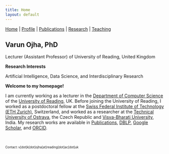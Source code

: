 ```yaml
---
title: Home
layout: default
---
```

<a href="{{site.baseurl}}">Home</a> | 
<a href="{{site.baseurl}}/profile">Profile</a> | 
<a href="{{site.baseurl}}/publications">Publications</a> | 
<a href="{{site.baseurl}}/research">Research</a> | 
<a href="{{site.baseurl}}/teaching">Teaching</a>


## Varun Ojha, PhD

Lecturer (Assistant Professor) of University of Reading, United Kingdom

**Research Interests**

Artificial Intelligence, Data Science, and Interdisciplinary Research

**Welcome to my homepage!**

<!-- What I like the most is how much we learn working with people, the research, the efforts to break the barrier, and the joy achievements. These experiences drive my research whether it is my I am current work as a lecturer in the -->
I am currently working as a lecturer in the <a href="https://www.reading.ac.uk/computer-science/" target="_blank">Department of Computer Science</a> of the <a href="http://www.reading.ac.uk/" target="_blank">University of Reading</a>, UK. Before joining the University of Reading, I worked as a postdoctoral fellow at the <a href="https://ethz.ch/en.html" target="_blank">Swiss Federal Institute of Technology (ETH Zurich)</a>, Switzerland, and worked as a researcher at the <a href="https://www.vsb.cz/en" target="_blank">Technical University of Ostrava</a>, the Czech Republic and <a href="https://visvabharati.ac.in/index.html" target="_blank">Visva-Bharati University</a>, India. My research works are available in <a href="{{site.baseurl}}/publications">Publications</a>, <a href="https://dblp.org/pid/119/4926.html" target="_blank">DBLP</a>, <a href="https://scholar.google.com/citations?user=bNLfWwgl4J4C&hl=en" target="_blank">Google Scholar</a>, and <a href="https://orcid.org/0000-0002-9256-1192" target="_blank">ORCID</a>.


<br><br>
<sub><sub>Contact: v[dot]k[dot]ojha[at]reading[dot]ac[dot]uk</sub></sub>
